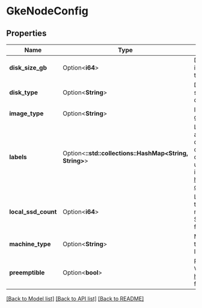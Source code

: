 # GkeNodeConfig

## Properties

Name | Type | Description | Notes
------------ | ------------- | ------------- | -------------
**disk_size_gb** | Option<**i64**> | DiskSizeGb: Size of the disk attached to each node, specified in GB. The smallest allowed disk size is 10GB. If unspecified, the default disk size is 100GB. | [optional]
**disk_type** | Option<**String**> | DiskType: Type of the disk attached to each node (e.g. 'pd-standard', 'pd-ssd' or 'pd-balanced') If unspecified, the default disk type is 'pd-standard' | [optional]
**image_type** | Option<**String**> | ImageType: The image type to use for this node. Note that for a given image type, the latest version of it will be used. | [optional]
**labels** | Option<**::std::collections::HashMap<String, String>**> | Labels: The map of Kubernetes labels (key/value pairs) to be applied to each node. These will added in addition to any default label(s) that Kubernetes may apply to the node. In case of conflict in label keys, the applied set may differ depending on the Kubernetes version it's best to assume the behavior is undefined and conflicts should be avoided. For more information, including usage and the valid values, see: https://kubernetes.io/docs/concepts/overview/working-with-objects/labels/ | [optional]
**local_ssd_count** | Option<**i64**> | LocalSsdCount: The number of local SSD disks to be attached to the node. The limit for this value is dependent upon the maximum number of disks available on a machine per zone. See: https://cloud.google.com/compute/docs/disks/local-ssd for more information. | [optional]
**machine_type** | Option<**String**> | MachineType: The name of a Google Compute Engine machine type (https://cloud.google.com/compute/docs/machine-types) If unspecified, the default machine type is `e2-medium`. | [optional]
**preemptible** | Option<**bool**> | Preemptible: Whether the nodes are created as preemptible VM instances. See: https://cloud.google.com/compute/docs/instances/preemptible for more information about preemptible VM instances. | [optional]

[[Back to Model list]](../README.md#documentation-for-models) [[Back to API list]](../README.md#documentation-for-api-endpoints) [[Back to README]](../README.md)


